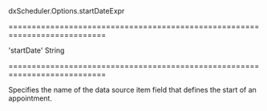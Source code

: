 <!--id-->dxScheduler.Options.startDateExpr<!--/id-->
===========================================================================
<!--default-->'startDate'<!--/default-->
<!--type-->String<!--/type-->
===========================================================================

<!--shortDescription-->
Specifies the name of the data source item field that defines the start of an appointment.
<!--/shortDescription-->

<!--fullDescription-->

<!--/fullDescription-->